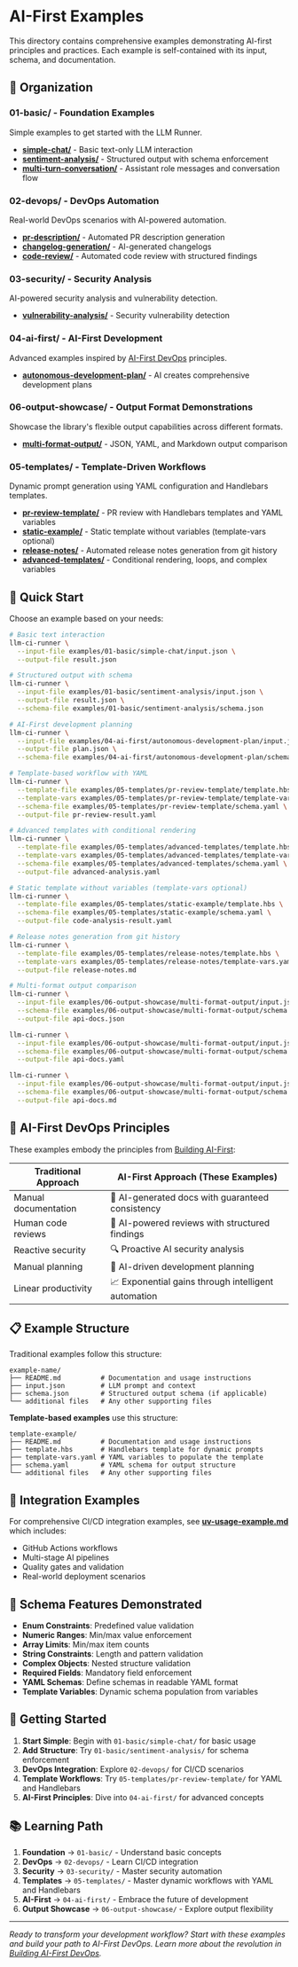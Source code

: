 # AI-First Examples

This directory contains comprehensive examples demonstrating AI-first principles and practices. Each example is self-contained with its input, schema, and documentation.

## 📁 Organization

### 01-basic/ - Foundation Examples
Simple examples to get started with the LLM Runner.

- **[simple-chat/](01-basic/simple-chat/)** - Basic text-only LLM interaction
- **[sentiment-analysis/](01-basic/sentiment-analysis/)** - Structured output with schema enforcement
- **[multi-turn-conversation/](01-basic/multi-turn-conversation/)** - Assistant role messages and conversation flow

### 02-devops/ - DevOps Automation
Real-world DevOps scenarios with AI-powered automation.

- **[pr-description/](02-devops/pr-description/)** - Automated PR description generation
- **[changelog-generation/](02-devops/changelog-generation/)** - AI-generated changelogs
- **[code-review/](02-devops/code-review/)** - Automated code review with structured findings

### 03-security/ - Security Analysis
AI-powered security analysis and vulnerability detection.

- **[vulnerability-analysis/](03-security/vulnerability-analysis/)** - Security vulnerability detection

### 04-ai-first/ - AI-First Development
Advanced examples inspired by [AI-First DevOps](https://technologyworkroom.blogspot.com/2025/06/building-ai-first-devops.html) principles.

- **[autonomous-development-plan/](04-ai-first/autonomous-development-plan/)** - AI creates comprehensive development plans

### 06-output-showcase/ - Output Format Demonstrations
Showcase the library's flexible output capabilities across different formats.

- **[multi-format-output/](06-output-showcase/multi-format-output/)** - JSON, YAML, and Markdown output comparison

### 05-templates/ - Template-Driven Workflows
Dynamic prompt generation using YAML configuration and Handlebars templates.

- **[pr-review-template/](05-templates/pr-review-template/)** - PR review with Handlebars templates and YAML variables
- **[static-example/](05-templates/static-example/)** - Static template without variables (template-vars optional)
- **[release-notes/](05-templates/release-notes/)** - Automated release notes generation from git history
- **[advanced-templates/](05-templates/advanced-templates/)** - Conditional rendering, loops, and complex variables

## 🚀 Quick Start

Choose an example based on your needs:

```bash
# Basic text interaction
llm-ci-runner \
  --input-file examples/01-basic/simple-chat/input.json \
  --output-file result.json

# Structured output with schema
llm-ci-runner \
  --input-file examples/01-basic/sentiment-analysis/input.json \
  --output-file result.json \
  --schema-file examples/01-basic/sentiment-analysis/schema.json

# AI-First development planning
llm-ci-runner \
  --input-file examples/04-ai-first/autonomous-development-plan/input.json \
  --output-file plan.json \
  --schema-file examples/04-ai-first/autonomous-development-plan/schema.json

# Template-based workflow with YAML
llm-ci-runner \
  --template-file examples/05-templates/pr-review-template/template.hbs \
  --template-vars examples/05-templates/pr-review-template/template-vars.yaml \
  --schema-file examples/05-templates/pr-review-template/schema.yaml \
  --output-file pr-review-result.yaml

# Advanced templates with conditional rendering
llm-ci-runner \
  --template-file examples/05-templates/advanced-templates/template.hbs \
  --template-vars examples/05-templates/advanced-templates/template-vars.yaml \
  --schema-file examples/05-templates/advanced-templates/schema.yaml \
  --output-file advanced-analysis.yaml

# Static template without variables (template-vars optional)
llm-ci-runner \
  --template-file examples/05-templates/static-example/template.hbs \
  --schema-file examples/05-templates/static-example/schema.yaml \
  --output-file code-analysis-result.yaml

# Release notes generation from git history
llm-ci-runner \
  --template-file examples/05-templates/release-notes/template.hbs \
  --template-vars examples/05-templates/release-notes/template-vars.yaml \
  --output-file release-notes.md

# Multi-format output comparison
llm-ci-runner \
  --input-file examples/06-output-showcase/multi-format-output/input.json \
  --schema-file examples/06-output-showcase/multi-format-output/schema.json \
  --output-file api-docs.json

llm-ci-runner \
  --input-file examples/06-output-showcase/multi-format-output/input.json \
  --schema-file examples/06-output-showcase/multi-format-output/schema.json \
  --output-file api-docs.yaml

llm-ci-runner \
  --input-file examples/06-output-showcase/multi-format-output/input.json \
  --schema-file examples/06-output-showcase/multi-format-output/schema.json \
  --output-file api-docs.md
```

## 🎯 AI-First DevOps Principles

These examples embody the principles from [Building AI-First](https://technologyworkroom.blogspot.com/2025/06/building-ai-first-devops.html):

| Traditional Approach | AI-First Approach (These Examples)                 |
| -------------------- | -------------------------------------------------- |
| Manual documentation | 🤖 AI-generated docs with guaranteed consistency    |
| Human code reviews   | 🤖 AI-powered reviews with structured findings      |
| Reactive security    | 🔍 Proactive AI security analysis                   |
| Manual planning      | 🎯 AI-driven development planning                   |
| Linear productivity  | 📈 Exponential gains through intelligent automation |

## 📋 Example Structure

Traditional examples follow this structure:
```
example-name/
├── README.md          # Documentation and usage instructions
├── input.json         # LLM prompt and context
├── schema.json        # Structured output schema (if applicable)
└── additional files   # Any other supporting files
```

**Template-based examples** use this structure:
```
template-example/
├── README.md          # Documentation and usage instructions
├── template.hbs       # Handlebars template for dynamic prompts
├── template-vars.yaml # YAML variables to populate the template
├── schema.yaml        # YAML schema for output structure
└── additional files   # Any other supporting files
```

## 🔗 Integration Examples

For comprehensive CI/CD integration examples, see **[uv-usage-example.md](uv-usage-example.md)** which includes:
- GitHub Actions workflows
- Multi-stage AI pipelines
- Quality gates and validation
- Real-world deployment scenarios

## 🎨 Schema Features Demonstrated

- **Enum Constraints**: Predefined value validation
- **Numeric Ranges**: Min/max value enforcement
- **Array Limits**: Min/max item counts
- **String Constraints**: Length and pattern validation
- **Complex Objects**: Nested structure validation
- **Required Fields**: Mandatory field enforcement
- **YAML Schemas**: Define schemas in readable YAML format
- **Template Variables**: Dynamic schema population from variables

## 🚀 Getting Started

1. **Start Simple**: Begin with `01-basic/simple-chat/` for basic usage
2. **Add Structure**: Try `01-basic/sentiment-analysis/` for schema enforcement
3. **DevOps Integration**: Explore `02-devops/` for CI/CD scenarios
4. **Template Workflows**: Try `05-templates/pr-review-template/` for YAML and Handlebars
5. **AI-First Principles**: Dive into `04-ai-first/` for advanced concepts

## 📚 Learning Path

1. **Foundation** → `01-basic/` - Understand basic concepts
2. **DevOps** → `02-devops/` - Learn CI/CD integration
3. **Security** → `03-security/` - Master security automation
4. **Templates** → `05-templates/` - Master dynamic workflows with YAML and Handlebars
5. **AI-First** → `04-ai-first/` - Embrace the future of development
6. **Output Showcase** → `06-output-showcase/` - Explore output flexibility

---

*Ready to transform your development workflow? Start with these examples and build your path to AI-First DevOps. Learn more about the revolution in [Building AI-First DevOps](https://technologyworkroom.blogspot.com/2025/06/building-ai-first-devops.html).* 